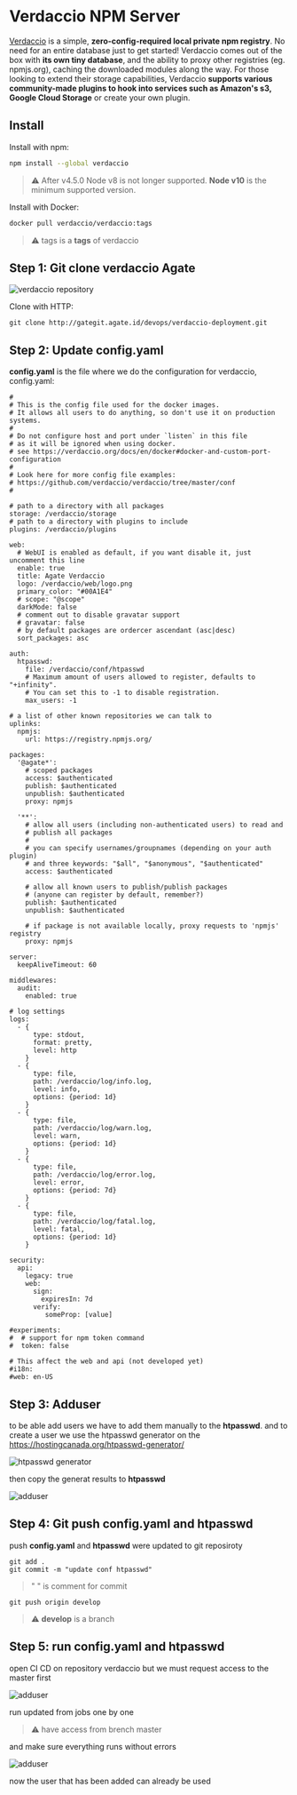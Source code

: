 # Verdaccio NPM Server

[Verdaccio](https://verdaccio.org/) is a simple, **zero-config-required local private npm registry**.
No need for an entire database just to get started! Verdaccio comes out of the box with
**its own tiny database**, and the ability to proxy other registries (eg. npmjs.org),
caching the downloaded modules along the way.
For those looking to extend their storage capabilities, Verdaccio
**supports various community-made plugins to hook into services such as Amazon's s3,
Google Cloud Storage** or create your own plugin.

## Install

Install with npm:

```bash
npm install --global verdaccio
```
> ⚠️ After v4.5.0 Node v8 is not longer supported. **Node v10** is the minimum supported version.

Install with Docker:

```bash
docker pull verdaccio/verdaccio:tags
```

> ⚠️ tags is a **tags** of verdaccio

## Step 1: Git clone verdaccio Agate

![verdaccio repository](/readme-img/00.png)

Clone with HTTP:

```
git clone http://gategit.agate.id/devops/verdaccio-deployment.git
```

## Step 2: Update config.yaml

**config.yaml** is the file where we do the configuration for verdaccio, config.yaml:
```
#
# This is the config file used for the docker images.
# It allows all users to do anything, so don't use it on production systems.
#
# Do not configure host and port under `listen` in this file
# as it will be ignored when using docker.
# see https://verdaccio.org/docs/en/docker#docker-and-custom-port-configuration
#
# Look here for more config file examples:
# https://github.com/verdaccio/verdaccio/tree/master/conf
#

# path to a directory with all packages
storage: /verdaccio/storage
# path to a directory with plugins to include
plugins: /verdaccio/plugins

web:
  # WebUI is enabled as default, if you want disable it, just uncomment this line
  enable: true
  title: Agate Verdaccio
  logo: /verdaccio/web/logo.png
  primary_color: "#00A1E4"
  # scope: "@scope"
  darkMode: false
  # comment out to disable gravatar support
  # gravatar: false
  # by default packages are ordercer ascendant (asc|desc)
  sort_packages: asc

auth:
  htpasswd:
    file: /verdaccio/conf/htpasswd
    # Maximum amount of users allowed to register, defaults to "+infinity".
    # You can set this to -1 to disable registration.
    max_users: -1

# a list of other known repositories we can talk to
uplinks:
  npmjs:
    url: https://registry.npmjs.org/

packages:
  '@agate*':
    # scoped packages
    access: $authenticated
    publish: $authenticated
    unpublish: $authenticated
    proxy: npmjs

  '**':
    # allow all users (including non-authenticated users) to read and
    # publish all packages
    #
    # you can specify usernames/groupnames (depending on your auth plugin)
    # and three keywords: "$all", "$anonymous", "$authenticated"
    access: $authenticated

    # allow all known users to publish/publish packages
    # (anyone can register by default, remember?)
    publish: $authenticated
    unpublish: $authenticated

    # if package is not available locally, proxy requests to 'npmjs' registry
    proxy: npmjs

server:
  keepAliveTimeout: 60

middlewares:
  audit:
    enabled: true

# log settings
logs:
  - { 
      type: stdout, 
      format: pretty, 
      level: http
    }
  - { 
      type: file, 
      path: /verdaccio/log/info.log, 
      level: info,
      options: {period: 1d}
    }
  - {
      type: file, 
      path: /verdaccio/log/warn.log, 
      level: warn,
      options: {period: 1d}
    }
  - {
      type: file, 
      path: /verdaccio/log/error.log, 
      level: error,
      options: {period: 7d}
    }
  - {
      type: file, 
      path: /verdaccio/log/fatal.log, 
      level: fatal,
      options: {period: 1d}
    }

security:
  api:
    legacy: true
    web:
      sign:
        expiresIn: 7d
      verify:
         someProp: [value]

#experiments:
#  # support for npm token command
#  token: false

# This affect the web and api (not developed yet)
#i18n:
#web: en-US
```

## Step 3: Adduser

to be able add users we have to add them manually to the **htpasswd**.
and to create a user we use the htpasswd generator on the https://hostingcanada.org/htpasswd-generator/

![htpasswd generator](/readme-img/01.png)

then copy the generat results to **htpasswd**

![adduser](/readme-img/02.png)

## Step 4: Git push config.yaml and htpasswd

push **config.yaml** and **htpasswd** were updated to git reposiroty

```
git add .
git commit -m "update conf htpasswd"
```

>  " " is comment for commit

```
git push origin develop
```

> ⚠️ **develop** is a branch

## Step 5: run config.yaml and htpasswd

open CI CD on repository verdaccio but we must request access to the master first

![adduser](/readme-img/03.png)

run updated from jobs one by one

> ⚠️ have access from brench master

and make sure everything runs without errors

![adduser](/readme-img/04.png)

now the user that has been added can already be used
